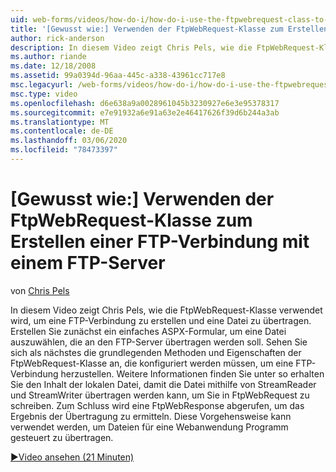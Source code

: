 ```yaml
---
uid: web-forms/videos/how-do-i/how-do-i-use-the-ftpwebrequest-class-to-create-an-ftp-connection-to-a-ftp-server
title: '[Gewusst wie:] Verwenden der FtpWebRequest-Klasse zum Erstellen einer FTP-Verbindung mit einem FTP-Server | Microsoft-Dokumentation'
author: rick-anderson
description: In diesem Video zeigt Chris Pels, wie die FtpWebRequest-Klasse verwendet wird, um eine FTP-Verbindung zu erstellen und eine Datei zu übertragen. Erstellen Sie zunächst ein einfaches ASPX-Formular für SELEC...
ms.author: riande
ms.date: 12/18/2008
ms.assetid: 99a0394d-96aa-445c-a338-43961cc717e8
msc.legacyurl: /web-forms/videos/how-do-i/how-do-i-use-the-ftpwebrequest-class-to-create-an-ftp-connection-to-a-ftp-server
msc.type: video
ms.openlocfilehash: d6e638a9a0028961045b3230927e6e3e95378317
ms.sourcegitcommit: e7e91932a6e91a63e2e46417626f39d6b244a3ab
ms.translationtype: MT
ms.contentlocale: de-DE
ms.lasthandoff: 03/06/2020
ms.locfileid: "78473397"
---
```

# <a name="how-do-i-use-the-ftpwebrequest-class-to-create-an-ftp-connection-to-a-ftp-server"></a>[Gewusst wie:] Verwenden der FtpWebRequest-Klasse zum Erstellen einer FTP-Verbindung mit einem FTP-Server

von [Chris Pels](https://twitter.com/chrispels)

In diesem Video zeigt Chris Pels, wie die FtpWebRequest-Klasse verwendet wird, um eine FTP-Verbindung zu erstellen und eine Datei zu übertragen. Erstellen Sie zunächst ein einfaches ASPX-Formular, um eine Datei auszuwählen, die an den FTP-Server übertragen werden soll. Sehen Sie sich als nächstes die grundlegenden Methoden und Eigenschaften der FtpWebRequest-Klasse an, die konfiguriert werden müssen, um eine FTP-Verbindung herzustellen. Weitere Informationen finden Sie unter so erhalten Sie den Inhalt der lokalen Datei, damit die Datei mithilfe von StreamReader und StreamWriter übertragen werden kann, um Sie in FtpWebRequest zu schreiben. Zum Schluss wird eine FtpWebResponse abgerufen, um das Ergebnis der Übertragung zu ermitteln. Diese Vorgehensweise kann verwendet werden, um Dateien für eine Webanwendung Programm gesteuert zu übertragen.

[&#9654;Video ansehen (21 Minuten)](https://channel9.msdn.com/Blogs/ASP-NET-Site-Videos/how-do-i-use-the-ftpwebrequest-class-to-create-an-ftp-connection-to-a-ftp-server)
